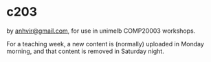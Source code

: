  c203
=======
by anhvir@gmail.com, for use in unimelb COMP20003 workshops.

For a teaching week, a new content is (normally) uploaded in Monday morning, and that content is removed in Saturday night.
